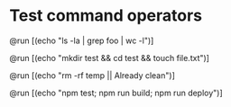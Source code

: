 # Test command operators

@run [(echo "ls -la | grep foo | wc -l")]

@run [(echo "mkdir test && cd test && touch file.txt")]

@run [(echo "rm -rf temp || Already clean")]

@run [(echo "npm test; npm run build; npm run deploy")]